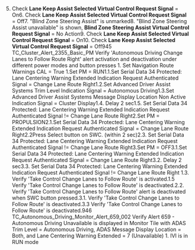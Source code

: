 5. Check **Lane Keep Assist Selected Virtual Control Request Signal** = On6. Check **Lane Keep Assist Selected Virtual Control Request Signal** = Off7. "Blind Zone Steering Assist" is unmarked8. "Blind Zone Steering Assist unavailable" is shown, **Blind Zone Steering Assist Virtual Control Request Signal** = No Action9. Check **Lane Keep Assist Selected Virtual Control Request Signal** = On10. Check **Lane Keep Assist Selected Virtual Control Request Signal** = Off945 TC_Cluster_Alert_2355_Basic_PM Verify 'Autonomous Driving Change Lanes to Follow Route Right' alert activation and deactivation under different power modes and button presses 1. Set Navigation Route Warnings CAL = True 1.Set PM = RUN1.1.Set Serial Data 34 Protected: Lane Centering Warning Extended Indication Request Authenticated Signal = Change Lane Route Right1.2.Set Advanced Driver Assist Systems Trim Level Indication Signal = Autonomous Driving1.3.Set Advanced Driver Assist Systems Message Display Location Non Active Indication Signal = Cluster Display1.4. Delay 2 sec1.5. Set Serial Data 34 Protected: Lane Centering Warning Extended Indication Request Authenticated Signal != Change Lane Route Right2.Set PM = PROPULSION2.1.Set Serial Data 34 Protected: Lane Centering Warning Extended Indication Request Authenticated Signal = Change Lane Route Right2.2Press Select button on SWC. (within 2 sec)2.3. Set Serial Data 34 Protected: Lane Centering Warning Extended Indication Request Authenticated Signal != Change Lane Route Right3.Set PM = OFF3.1.Set Serial Data 34 Protected: Lane Centering Warning Extended Indication Request Authenticated Signal = Change Lane Route Right3.2. Delay 2 sec3.3. Set Serial Data 34 Protected: Lane Centering Warning Extended Indication Request Authenticated Signal != Change Lane Route Right 1.3. Verify 'Take Control Change Lanes to Follow Route' is activated.1.5 Verify 'Take Control Change Lanes to Follow Route' is deactivated.2.2. Verify 'Take Control Change Lanes to Follow Route' alert is deactivated when SWC button pressed.3.1. Verify 'Take Control Change Lanes to Follow Route' is deactivated.3.3 Verify 'Take Control Change Lanes to Follow Route' is deactivated.946 TC_Autonomous_Driving_Monitor_Alert_659_002 Verify Alert 659 - Autonomous Driving Unavailable is displayed in Monitor Tile with ADAS Trim Level = Autonomous Driving, ADAS Message Display Location = Both, and Lane Centering Warning Extended = 7 (Unavailable) 1. IVI is in RUN mode